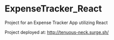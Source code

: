 # ExpenseTracker_React
Project for an Expense Tracker App utilizing React

Project deployed at:
http://tenuous-neck.surge.sh/

